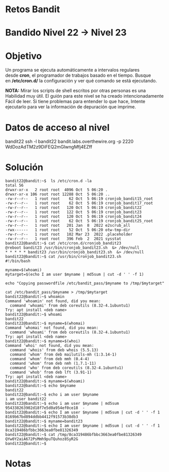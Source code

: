 # Retos Bandit 
# Bandido Nivel 22 → Nivel 23

# Objetivo 
Un programa se ejecuta automáticamente a intervalos regulares desde **cron**, el programador de trabajos basado en el tiempo. Busque en **/etc/cron.d/** la configuración y ver qué comando se está ejecutando.

**NOTA:** Mirar los scripts de shell escritos por otras personas es una Habilidad muy útil. El guión para este nivel se ha creado intencionadamente Fácil de leer. Si tiene problemas para entender lo que hace, Intente ejecutarlo para ver la información de depuración que imprime.

# Datos de acceso al nivel 
bandit22
ssh -l bandit22 bandit.labs.overthewire.org -p 2220
WdDozAdTM2z9DiFEQ2mGlwngMfj4EZff
# Solución 

```
bandit22@bandit:~$  ls /etc/cron.d -la
total 56
drwxr-xr-x   2 root root  4096 Oct  5 06:20 .
drwxr-xr-x 106 root root 12288 Oct  5 06:20 ..
-rw-r--r--   1 root root    62 Oct  5 06:19 cronjob_bandit15_root
-rw-r--r--   1 root root    62 Oct  5 06:19 cronjob_bandit17_root
-rw-r--r--   1 root root   120 Oct  5 06:19 cronjob_bandit22
-rw-r--r--   1 root root   122 Oct  5 06:19 cronjob_bandit23
-rw-r--r--   1 root root   120 Oct  5 06:19 cronjob_bandit24
-rw-r--r--   1 root root    62 Oct  5 06:19 cronjob_bandit25_root
-rw-r--r--   1 root root   201 Jan  8  2022 e2scrub_all
-rwx------   1 root root    52 Oct  5 06:20 otw-tmp-dir
-rw-r--r--   1 root root   102 Mar 23  2022 .placeholder
-rw-r--r--   1 root root   396 Feb  2  2021 sysstat
bandit22@bandit:~$ cat /etc/cron.d/cronjob_bandit23
@reboot bandit23 /usr/bin/cronjob_bandit23.sh  &> /dev/null
* * * * * bandit23 /usr/bin/cronjob_bandit23.sh  &> /dev/null
bandit22@bandit:~$ cat /usr/bin/cronjob_bandit23.sh
#!/bin/bash

myname=$(whoami)
mytarget=$(echo I am user $myname | md5sum | cut -d ' ' -f 1)

echo "Copying passwordfile /etc/bandit_pass/$myname to /tmp/$mytarget"

cat /etc/bandit_pass/$myname > /tmp/$mytarget
bandit22@bandit:~$ whoamin
Command 'whoamin' not found, did you mean:
  command 'whoami' from deb coreutils (8.32-4.1ubuntu1)
Try: apt install <deb name>
bandit22@bandit:~$ whoami
bandit22
bandit22@bandit:~$ myname=$(whomai)
Command 'whomai' not found, did you mean:
  command 'whoami' from deb coreutils (8.32-4.1ubuntu1)
Try: apt install <deb name>
bandit22@bandit:~$ myname=$(whoi)
Command 'whoi' not found, did you mean:
  command 'whois' from deb whois (5.5.13)
  command 'whom' from deb mailutils-mh (1:3.14-1)
  command 'whom' from deb mmh (0.4-4)
  command 'whom' from deb nmh (1.7.1-11)
  command 'who' from deb coreutils (8.32-4.1ubuntu1)
  command 'whob' from deb lft (3.91-1)
Try: apt install <deb name>
bandit22@bandit:~$ myname=$(whoami)
bandit22@bandit:~$ echo $myname
bandit22
bandit22@bandit:~$ echo i am user $myname
i am user bandit22
bandit22@bandit:~$ echo i am user $myname | md5sum
954338263902d18f7e5d0a954ef0ce18  -
bandit22@bandit:~$ echo I am user $myname | md5sum | cut -d ' ' -f 1
8169b67bd894ddbb4412f91573b38db3
bandit22@bandit:~$ myname=bandit23
bandit22@bandit:~$ echo I am user $myname | md5sum | cut -d ' ' -f 1
8ca319486bfbbc3663ea0fbe81326349
bandit22@bandit:~$ cat /tmp/8ca319486bfbbc3663ea0fbe81326349
QYw0Y2aiA672PsMmh9puTQuhoz8SyR2G
bandit22@bandit:~$
```

# Notas 

